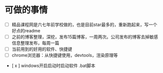 # 可做的事情

- [ ] 精品课程网是六七年前学校做的，也是目前star最多的，重新跑起来，写一个好点的readme
- [ ] 之前的博客整理，深挖，发布15篇博客，一周两次。公司发布的博客去掉敏感信息整理发布，每周一篇
- [ ] 当前用到的好用的软件、快捷键
- [ ] chrome浏览器：从快捷键使用，devtools，渲染原理等
- [ x ] windows开启启动时启动软件 .bat脚本